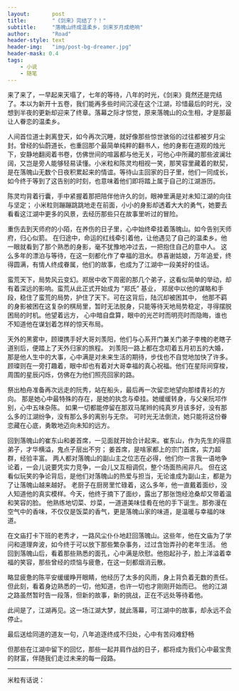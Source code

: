 ```yaml
---
layout:       post
title:        "《剑来》完结了？！"
subtitle:     "落魄山终成温柔乡，剑来岁月成绝响"
author:       "Road"
header-style: text
header-img:   "img/post-bg-dreamer.jpg"
header-mask: 0.4
tags:
    - 小说
    - 随笔
---
```


来了来了，一早起来天塌了，七年的等待，八年的时光，《剑来》竟然还是完结了。本以为新开十五卷，我们能再多些时间沉浸在这个江湖，珍惜最后的时光，没想到半夜的更新却迎来了终章。落幕之际才惊觉，原来落魄山的众生相，才是那最让人眷恋的温柔乡。

人间首位道士剥离登天，如今再次沉睡，就好像那些惊世骇俗的过往都被岁月尘封。曾经的仙蔚道长，也重回那个最简单纯粹的翻书人，他的身影在道观的烛光下，安静地翻阅着书卷，仿佛世间的喧嚣都与他无关，可他心中所藏的那些波澜壮阔，又岂是旁人能够轻易读懂。小米粒和陈灵均相视一笑，那笑容里藏着的默契，是在落魄山无数个日夜积累起来的情谊。等待山主回家的日子里，他们一同成长，如今终于等到了这告别的时刻，也意味着他们即将踏上属于自己的江湖游历。

陈灵均背着行囊，手中紧握着那把陪伴他许久的剑，眼神里满是对未知江湖的向往与坚定；
小米粒则蹦蹦跳跳地走在前面，小小的身影却透着大大的勇气，她要去看看这江湖中更多的风景，去经历那些只在故事里听过的冒险。

重伤去到天师府的小陌，在养伤的日子里，心中始终牵挂着落魄山。如今告别天师府，归心似箭。
在归途中，命运的红线牵引着他，让他遇见了自己的温柔乡。他一眼就看到了那个熟悉的身影，毫不犹豫地冲过去，一把抱住自己的意中人。
这么多年的漂泊与等待，在这一刻都化作了幸福的泪水。恭喜谢姑娘，万年追爱，终得圆满，有情人终成眷属，他们的故事，也成为了江湖中一段美好的佳话。

蛮荒天下，局势风云变幻。郑居中收下周密的那几个弟子，这看似简单的举动，却有着深远的影响。蛮荒从此正式开始成为 “郑氏” 基业，
郑居中以他的谋略和手段，稳住了蛮荒的局势，护住了天下。可在这背后，陆沉却被困其中，
他那不羁的身影被困在这复杂的棋局里，暂时无法脱身，只能等待天地局势稳定，寻得摆脱困局的时机。他望着远方，
心中暗自盘算，眼中的光芒时而明亮时而隐晦，谁也不知道他在谋划着怎样的惊天布局。

天外的黑雾中，顾璨携手好大哥刘羡阳，他们与心系开门兼关门弟子李槐的老瞎子道别后，便踏上了天外归家的旅程。
刘羡阳一路上都在念叨着五月初五的大婚，那是他人生中的大事，心中满是对未来生活的期待，步伐也不自觉地加快了许多。
顾璨则在一旁打趣着，眼中却也有着对大哥幸福的真心祝福。他们在星际间穿梭，周围的星辰闪烁，仿佛在为他们照亮回家的路。

祭出柏舟准备再次远走的阮秀，站在船头，最后再一次留恋地望向那缕青衫的方向。
那是她心中最特殊的存在，是她的执念与牵挂。她缓缓转身，与父亲阮邛作别，心中五味杂陈。
如果一切都能停留在那双马尾辫的纯真岁月该多好，没有那么多的江湖纷争，没有那么多的离别与无奈。
可时光无法倒流，她只能将这份眷恋藏在心底，勇敢地迈向未知的远方。

回到落魄山的崔东山和姜首席，一见面就开始合计起来。崔东山，作为先生的得意弟子，才华横溢，鬼点子层出不穷；
姜首席，是啥家都上的宗门首席，实力超群，经验丰富。
两人都对落魄山的副山主之位志在必得，他们你一言我一语地争论着，一会儿说要凭实力竞争，一会儿又互相调侃，整个场面热闹非凡。
但在这看似玩笑的争论背后，是他们对落魄山的热爱与担当，无论谁成为副山主，都是为了让落魄山越来越好。
老厨子在厨房里忙碌着，这么多年，他一直戴着面纱，没人知道他的真实模样。今天，他终于摘下了面纱，露出了那张饱经沧桑却又带着温和笑容的脸。
他熟练地切菜、炒菜，一道道美味佳肴在他的手下诞生。那弥漫在空气中的香味，不仅仅是饭菜的香气，更是落魄山家的味道，是温暖与幸福的味道。

在文庙打卡下班的老秀才，一路风尘仆仆地赶回落魄山。这些年，他在文庙为了学问和道理奔波，如今终于可以放下那些繁杂事务，过过含饴弄孙的老年生活。
他回到落魄山后，看着那些熟悉的面孔，心中满是欣慰。他抱起孙子，脸上洋溢着幸福的笑容，那些曾经的烦恼与疲惫，在这一刻都烟消云散。

略显疲惫的陈平安缓缓睁开眼睛，他经历了太多的风雨，身上背负着无数的责任。但此刻，看着身边熟悉的一切，他知道，也许一切也才刚刚开始而已。
他的江湖之路虽然暂时告一段落，但新的故事，新的挑战，正在不远处等待着他。

此间是了，江湖再见。这一场江湖大梦，就此落幕，可江湖中的故事，却永远不会停止。

最后送给同道的道友一句，八年追逐终成不归处，心中有苦闷难舒畅

但那些在江湖中留下的回忆，那些一起并肩作战的日子，都将成为我们心中最宝贵的财富，伴随我们走过未来的每一段路。


---
米粒有话说：


